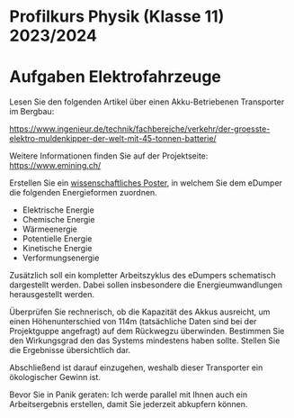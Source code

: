 Profilkurs Physik (Klasse 11) 2023/2024
======================

# Aufgaben Elektrofahrzeuge

Lesen Sie den folgenden Artikel über einen Akku-Betriebenen Transporter im Bergbau:

https://www.ingenieur.de/technik/fachbereiche/verkehr/der-groesste-elektro-muldenkipper-der-welt-mit-45-tonnen-batterie/

Weitere Informationen finden Sie auf der Projektseite: https://www.emining.ch/

Erstellen Sie ein [wissenschaftliches Poster](https://www.uni-bremen.de/fileadmin/user_upload/sites/studierwerkstatt/Leitfaden_wissenschaftliche_Poster_erstellen.pdf), in welchem Sie dem eDumper die folgenden Energieformen zuordnen.

- Elektrische Energie
- Chemische Energie
- Wärmeenergie
- Potentielle Energie
- Kinetische Energie
- Verformungsenergie

Zusätzlich soll ein kompletter Arbeitszyklus des eDumpers schematisch dargestellt werden. Dabei sollen insbesondere die Energieumwandlungen herausgestellt werden.

Überprüfen Sie rechnerisch, ob die Kapazität des Akkus ausreicht, um einen Höhenunterschied von 114m (tatsächliche Daten sind bei der Projektguppe angefragt) auf dem Rückwegzu überwinden. Bestimmen Sie den Wirkungsgrad den das Systems mindestens haben sollte. Stellen Sie die Ergebnisse übersichtlich dar.

Abschließend ist darauf einzugehen, weshalb dieser Transporter ein ökologischer Gewinn ist.

Bevor Sie in Panik geraten: Ich werde parallel mit Ihnen auch ein Arbeitsergebnis erstellen, damit Sie jederzeit abkupfern können.
